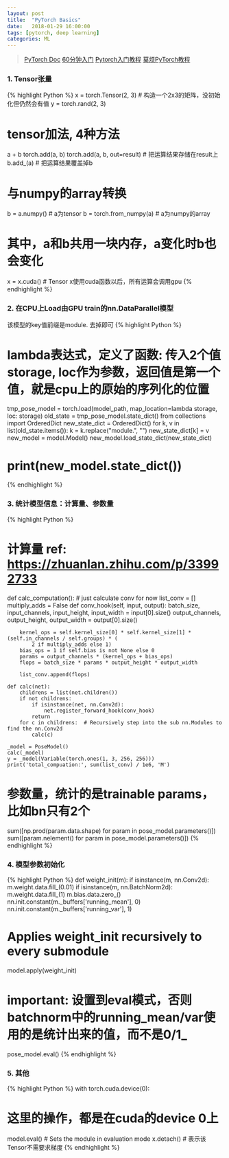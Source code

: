 ```yaml
---
layout: post
title:  "PyTorch Basics"
date:   2018-01-29 16:00:00
tags: [pytorch, deep learning]
categories: ML
---
```


> [PyTorch Doc](http://pytorch.org/docs/master/torch.html)
> [60分钟入门](https://zhuanlan.zhihu.com/p/25572330)
> [Pytorch入门教程](https://www.jianshu.com/p/cbce2dd60120)
> [莫烦PyTorch教程](https://morvanzhou.github.io/tutorials/machine-learning/torch/)


### 1. Tensor张量
{% highlight Python %}
x = torch.Tensor(2, 3)  # 构造一个2x3的矩阵，没初始化但仍然会有值
y = torch.rand(2, 3)
# tensor加法, 4种方法
a + b
torch.add(a, b)
torch.add(a, b, out=result)  # 把运算结果存储在result上
b.add_(a)  # 把运算结果覆盖掉b

# 与numpy的array转换
b = a.numpy() # a为tensor
b = torch.from_numpy(a)  # a为numpy的array
# 其中，a和b共用一块内存，a变化时b也会变化

x = x.cuda()  # Tensor x使用cuda函数以后，所有运算会调用gpu
{% endhighlight %}

### 2. 在CPU上Load由GPU train的nn.DataParallel模型
该模型的key值前缀是module. 去掉即可
{% highlight Python %}
# lambda表达式，定义了函数: 传入2个值storage, loc作为参数，返回值是第一个值，就是cpu上的原始的序列化的位置
tmp_pose_model = torch.load(model_path, map_location=lambda storage, loc: storage)
old_state = tmp_pose_model.state_dict()
from collections import OrderedDict
new_state_dict = OrderedDict()
for k, v in list(old_state.items()):
    k = k.replace("module.", "")
    new_state_dict[k] = v
new_model = model.Model()
new_model.load_state_dict(new_state_dict)
# print(new_model.state_dict())
{% endhighlight %}


### 3. 统计模型信息：计算量、参数量
{% highlight Python %}
# 计算量 ref: https://zhuanlan.zhihu.com/p/33992733
def calc_computation():
    # just calculate conv for now
    list_conv = []
    multiply_adds = False
    def conv_hook(self, input, output):
        batch_size, input_channels, input_height, input_width = input[0].size()
        output_channels, output_height, output_width = output[0].size()

        kernel_ops = self.kernel_size[0] * self.kernel_size[1] * (self.in_channels / self.groups) * (
            2 if multiply_adds else 1)
        bias_ops = 1 if self.bias is not None else 0
        params = output_channels * (kernel_ops + bias_ops)
        flops = batch_size * params * output_height * output_width

        list_conv.append(flops)

    def calc(net):
        childrens = list(net.children())
        if not childrens:
            if isinstance(net, nn.Conv2d):
                net.register_forward_hook(conv_hook)
            return
        for c in childrens:  # Recursively step into the sub nn.Modules to find the nn.Conv2d
            calc(c)

    _model = PoseModel()
    calc(_model)
    y = _model(Variable(torch.ones(1, 3, 256, 256)))
    print('total_compuation:', sum(list_conv) / 1e6, 'M')

# 参数量，统计的是trainable params，比如bn只有2个
sum([np.prod(param.data.shape) for param in pose_model.parameters()])
sum([param.nelement() for param in pose_model.parameters()])
{% endhighlight %}

### 4. 模型参数初始化
{% highlight Python %}
def weight_init(m):
  if isinstance(m, nn.Conv2d):
    m.weight.data.fill_(0.01)
  if isinstance(m, nn.BatchNorm2d):
    m.weight.data.fill_(1)
    m.bias.data.zero_()
    nn.init.constant(m._buffers['running_mean'], 0)
    nn.init.constant(m._buffers['running_var'], 1)
# Applies weight_init recursively to every submodule
model.apply(weight_init)
# important: 设置到eval模式，否则batchnorm中的running_mean/var使用的是统计出来的值，而不是0/1_
pose_model.eval()
{% endhighlight %}

### 5. 其他
{% highlight Python %}
with torch.cuda.device(0):
  # 这里的操作，都是在cuda的device 0上
model.eval()  # Sets the module in evaluation mode
x.detach()    # 表示该Tensor不需要求梯度
{% endhighlight %}
